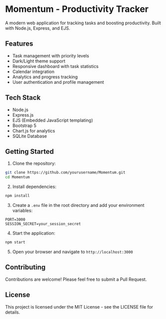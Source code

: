 # Momentum - Productivity Tracker

A modern web application for tracking tasks and boosting productivity. Built with Node.js, Express, and EJS.

## Features

- Task management with priority levels
- Dark/Light theme support
- Responsive dashboard with task statistics
- Calendar integration
- Analytics and progress tracking
- User authentication and profile management

## Tech Stack

- Node.js
- Express.js
- EJS (Embedded JavaScript templating)
- Bootstrap 5
- Chart.js for analytics
- SQLite Database

## Getting Started

1. Clone the repository:
```bash
git clone https://github.com/yourusername/Momentum.git
cd Momentum
```

2. Install dependencies:
```bash
npm install
```

3. Create a `.env` file in the root directory and add your environment variables:
```
PORT=3000
SESSION_SECRET=your_session_secret
```

4. Start the application:
```bash
npm start
```

5. Open your browser and navigate to `http://localhost:3000`

## Contributing

Contributions are welcome! Please feel free to submit a Pull Request.

## License

This project is licensed under the MIT License - see the LICENSE file for details. 
